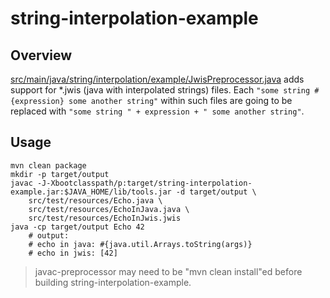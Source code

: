 # string-interpolation-example

## Overview

[src/main/java/string/interpolation/example/JwisPreprocessor.java](https://github.com/shyiko/javac-preprocessor/tree/master/supplement/string-interpolation-example/src/main/java/string/interpolation/example/JwisPreprocessor.java) adds support for *.jwis (java with interpolated strings) files. Each `"some string #{expression} some another string"` within such files are going to be replaced with `"some string " + expression + " some another string"`.

## Usage

    mvn clean package
    mkdir -p target/output
    javac -J-Xbootclasspath/p:target/string-interpolation-example.jar:$JAVA_HOME/lib/tools.jar -d target/output \
        src/test/resources/Echo.java \
        src/test/resources/EchoInJava.java \
        src/test/resources/EchoInJwis.jwis
    java -cp target/output Echo 42
        # output:
        # echo in java: #{java.util.Arrays.toString(args)}
        # echo in jwis: [42]

> javac-preprocessor may need to be "mvn clean install"ed before building string-interpolation-example.